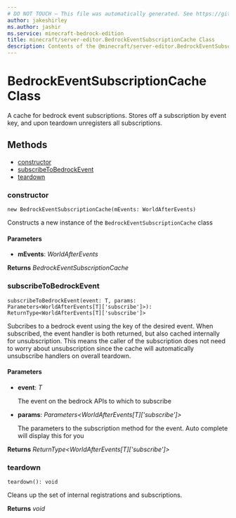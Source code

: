 ```yaml
---
# DO NOT TOUCH — This file was automatically generated. See https://github.com/mojang/minecraftapidocsgenerator to modify descriptions, examples, etc.
author: jakeshirley
ms.author: jashir
ms.service: minecraft-bedrock-edition
title: minecraft/server-editor.BedrockEventSubscriptionCache Class
description: Contents of the @minecraft/server-editor.BedrockEventSubscriptionCache class.
---
```

# BedrockEventSubscriptionCache Class

A cache for bedrock event subscriptions. Stores off a subscription by event key, and upon teardown unregisters all subscriptions.

## Methods
- [constructor](#(constructor))
- [subscribeToBedrockEvent](#subscribetobedrockevent)
- [teardown](#teardown)

### **constructor**
`
new BedrockEventSubscriptionCache(mEvents: WorldAfterEvents)
`

Constructs a new instance of the `BedrockEventSubscriptionCache` class

#### **Parameters**
- **mEvents**: *WorldAfterEvents*

**Returns** *BedrockEventSubscriptionCache*

### **subscribeToBedrockEvent**
`
subscribeToBedrockEvent(event: T, params: Parameters<WorldAfterEvents[T]['subscribe']>): ReturnType<WorldAfterEvents[T]['subscribe']>
`

Subcribes to a bedrock event using the key of the desired event. When subscribed, the event handler is both returned, but also cached internally for unsubscription. This means the caller of the subscription does not need to worry about unsubscription since the cache will automatically unsubscribe handlers on overall teardown.

#### **Parameters**
- **event**: *T*
  
  The event on the bedrock APIs to which to subscribe
- **params**: *Parameters<WorldAfterEvents[T]['subscribe']>*
  
  The parameters to the subscription method for the event. Auto complete will display this for you

**Returns** *ReturnType<WorldAfterEvents[T]['subscribe']>*

### **teardown**
`
teardown(): void
`

Cleans up the set of internal registrations and subscriptions.

**Returns** *void*
